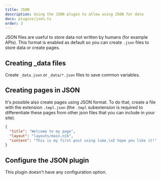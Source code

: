 ```yaml
---
title: JSON
description: Using the JSON plugin to allow using JSON for data
docs: plugins/json.ts
order: 3
---
```


JSON files are useful to store data not written by humans (for example APIs).
This format is enabled as default so you can create `.json` files to store data
or create pages.

## Creating _data files

Create `_data.json` or `_data/*.json` files to save common variables.

## Creating pages in JSON

It's possible also create pages using JSON format. To do that, create a file
with the extension `.tmpl.json` (the `.tmpl` subextension is required to
differentiate these pages from other json files that you can include in your
site).

```json
{
  "title": "Welcome to my page",
  "layout": "layouts/main.njk",
  "content": "This is my first post using lume,\nI hope you like it!"
}
```

## Configure the JSON plugin

This plugin doesn't have any configuration option.
